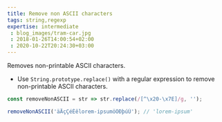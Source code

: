 ```yaml
---
title: Remove non ASCII characters
tags: string,regexp
expertise: intermediate
 : blog_images/tram-car.jpg
 : 2018-01-26T14:00:54+02:00
 : 2020-10-22T20:24:30+03:00
---
```


Removes non-printable ASCII characters.

- Use `String.prototype.replace()` with a regular expression to remove non-printable ASCII characters.

```js
const removeNonASCII = str => str.replace(/[^\x20-\x7E]/g, '');
```

```js
removeNonASCII('äÄçÇéÉêlorem-ipsumöÖÐþúÚ'); // 'lorem-ipsum'
```
